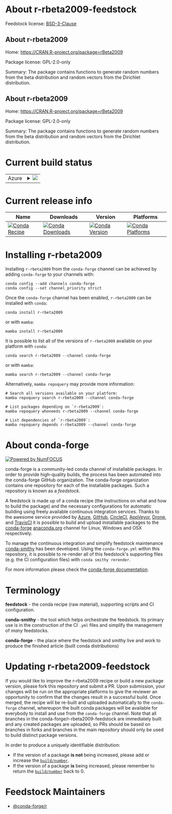 About r-rbeta2009-feedstock
===========================

Feedstock license: [BSD-3-Clause](https://github.com/conda-forge/r-rbeta2009-feedstock/blob/main/LICENSE.txt)


About r-rbeta2009
-----------------

Home: https://CRAN.R-project.org/package=rBeta2009

Package license: GPL-2.0-only

Summary: The package contains functions to generate random numbers from the beta distribution and random vectors from the Dirichlet distribution.

About r-rbeta2009
-----------------

Home: https://CRAN.R-project.org/package=rBeta2009

Package license: GPL-2.0-only

Summary: The package contains functions to generate random numbers from the beta distribution and random vectors from the Dirichlet distribution.

Current build status
====================


<table>
    
  <tr>
    <td>Azure</td>
    <td>
      <details>
        <summary>
          <a href="https://dev.azure.com/conda-forge/feedstock-builds/_build/latest?definitionId=23201&branchName=main">
            <img src="https://dev.azure.com/conda-forge/feedstock-builds/_apis/build/status/r-rbeta2009-feedstock?branchName=main">
          </a>
        </summary>
        <table>
          <thead><tr><th>Variant</th><th>Status</th></tr></thead>
          <tbody><tr>
              <td>linux_64_r_base4.3</td>
              <td>
                <a href="https://dev.azure.com/conda-forge/feedstock-builds/_build/latest?definitionId=23201&branchName=main">
                  <img src="https://dev.azure.com/conda-forge/feedstock-builds/_apis/build/status/r-rbeta2009-feedstock?branchName=main&jobName=linux&configuration=linux%20linux_64_r_base4.3" alt="variant">
                </a>
              </td>
            </tr><tr>
              <td>linux_64_r_base4.4</td>
              <td>
                <a href="https://dev.azure.com/conda-forge/feedstock-builds/_build/latest?definitionId=23201&branchName=main">
                  <img src="https://dev.azure.com/conda-forge/feedstock-builds/_apis/build/status/r-rbeta2009-feedstock?branchName=main&jobName=linux&configuration=linux%20linux_64_r_base4.4" alt="variant">
                </a>
              </td>
            </tr><tr>
              <td>osx_64_r_base4.3</td>
              <td>
                <a href="https://dev.azure.com/conda-forge/feedstock-builds/_build/latest?definitionId=23201&branchName=main">
                  <img src="https://dev.azure.com/conda-forge/feedstock-builds/_apis/build/status/r-rbeta2009-feedstock?branchName=main&jobName=osx&configuration=osx%20osx_64_r_base4.3" alt="variant">
                </a>
              </td>
            </tr><tr>
              <td>osx_64_r_base4.4</td>
              <td>
                <a href="https://dev.azure.com/conda-forge/feedstock-builds/_build/latest?definitionId=23201&branchName=main">
                  <img src="https://dev.azure.com/conda-forge/feedstock-builds/_apis/build/status/r-rbeta2009-feedstock?branchName=main&jobName=osx&configuration=osx%20osx_64_r_base4.4" alt="variant">
                </a>
              </td>
            </tr><tr>
              <td>win_64_r_base4.3</td>
              <td>
                <a href="https://dev.azure.com/conda-forge/feedstock-builds/_build/latest?definitionId=23201&branchName=main">
                  <img src="https://dev.azure.com/conda-forge/feedstock-builds/_apis/build/status/r-rbeta2009-feedstock?branchName=main&jobName=win&configuration=win%20win_64_r_base4.3" alt="variant">
                </a>
              </td>
            </tr><tr>
              <td>win_64_r_base4.4</td>
              <td>
                <a href="https://dev.azure.com/conda-forge/feedstock-builds/_build/latest?definitionId=23201&branchName=main">
                  <img src="https://dev.azure.com/conda-forge/feedstock-builds/_apis/build/status/r-rbeta2009-feedstock?branchName=main&jobName=win&configuration=win%20win_64_r_base4.4" alt="variant">
                </a>
              </td>
            </tr>
          </tbody>
        </table>
      </details>
    </td>
  </tr>
</table>

Current release info
====================

| Name | Downloads | Version | Platforms |
| --- | --- | --- | --- |
| [![Conda Recipe](https://img.shields.io/badge/recipe-r--rbeta2009-green.svg)](https://anaconda.org/conda-forge/r-rbeta2009) | [![Conda Downloads](https://img.shields.io/conda/dn/conda-forge/r-rbeta2009.svg)](https://anaconda.org/conda-forge/r-rbeta2009) | [![Conda Version](https://img.shields.io/conda/vn/conda-forge/r-rbeta2009.svg)](https://anaconda.org/conda-forge/r-rbeta2009) | [![Conda Platforms](https://img.shields.io/conda/pn/conda-forge/r-rbeta2009.svg)](https://anaconda.org/conda-forge/r-rbeta2009) |

Installing r-rbeta2009
======================

Installing `r-rbeta2009` from the `conda-forge` channel can be achieved by adding `conda-forge` to your channels with:

```
conda config --add channels conda-forge
conda config --set channel_priority strict
```

Once the `conda-forge` channel has been enabled, `r-rbeta2009` can be installed with `conda`:

```
conda install r-rbeta2009
```

or with `mamba`:

```
mamba install r-rbeta2009
```

It is possible to list all of the versions of `r-rbeta2009` available on your platform with `conda`:

```
conda search r-rbeta2009 --channel conda-forge
```

or with `mamba`:

```
mamba search r-rbeta2009 --channel conda-forge
```

Alternatively, `mamba repoquery` may provide more information:

```
# Search all versions available on your platform:
mamba repoquery search r-rbeta2009 --channel conda-forge

# List packages depending on `r-rbeta2009`:
mamba repoquery whoneeds r-rbeta2009 --channel conda-forge

# List dependencies of `r-rbeta2009`:
mamba repoquery depends r-rbeta2009 --channel conda-forge
```


About conda-forge
=================

[![Powered by
NumFOCUS](https://img.shields.io/badge/powered%20by-NumFOCUS-orange.svg?style=flat&colorA=E1523D&colorB=007D8A)](https://numfocus.org)

conda-forge is a community-led conda channel of installable packages.
In order to provide high-quality builds, the process has been automated into the
conda-forge GitHub organization. The conda-forge organization contains one repository
for each of the installable packages. Such a repository is known as a *feedstock*.

A feedstock is made up of a conda recipe (the instructions on what and how to build
the package) and the necessary configurations for automatic building using freely
available continuous integration services. Thanks to the awesome service provided by
[Azure](https://azure.microsoft.com/en-us/services/devops/), [GitHub](https://github.com/),
[CircleCI](https://circleci.com/), [AppVeyor](https://www.appveyor.com/),
[Drone](https://cloud.drone.io/welcome), and [TravisCI](https://travis-ci.com/)
it is possible to build and upload installable packages to the
[conda-forge](https://anaconda.org/conda-forge) [anaconda.org](https://anaconda.org/)
channel for Linux, Windows and OSX respectively.

To manage the continuous integration and simplify feedstock maintenance
[conda-smithy](https://github.com/conda-forge/conda-smithy) has been developed.
Using the ``conda-forge.yml`` within this repository, it is possible to re-render all of
this feedstock's supporting files (e.g. the CI configuration files) with ``conda smithy rerender``.

For more information please check the [conda-forge documentation](https://conda-forge.org/docs/).

Terminology
===========

**feedstock** - the conda recipe (raw material), supporting scripts and CI configuration.

**conda-smithy** - the tool which helps orchestrate the feedstock.
                   Its primary use is in the construction of the CI ``.yml`` files
                   and simplify the management of *many* feedstocks.

**conda-forge** - the place where the feedstock and smithy live and work to
                  produce the finished article (built conda distributions)


Updating r-rbeta2009-feedstock
==============================

If you would like to improve the r-rbeta2009 recipe or build a new
package version, please fork this repository and submit a PR. Upon submission,
your changes will be run on the appropriate platforms to give the reviewer an
opportunity to confirm that the changes result in a successful build. Once
merged, the recipe will be re-built and uploaded automatically to the
`conda-forge` channel, whereupon the built conda packages will be available for
everybody to install and use from the `conda-forge` channel.
Note that all branches in the conda-forge/r-rbeta2009-feedstock are
immediately built and any created packages are uploaded, so PRs should be based
on branches in forks and branches in the main repository should only be used to
build distinct package versions.

In order to produce a uniquely identifiable distribution:
 * If the version of a package **is not** being increased, please add or increase
   the [``build/number``](https://docs.conda.io/projects/conda-build/en/latest/resources/define-metadata.html#build-number-and-string).
 * If the version of a package **is** being increased, please remember to return
   the [``build/number``](https://docs.conda.io/projects/conda-build/en/latest/resources/define-metadata.html#build-number-and-string)
   back to 0.

Feedstock Maintainers
=====================

* [@conda-forge/r](https://github.com/orgs/conda-forge/teams/r/)

